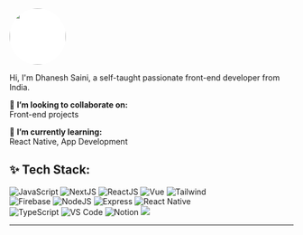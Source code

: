 <img width="100" height="100" style="background:white;border-radius:50%"  src="https://github.com/dhaneshsaini.png" />

Hi, I'm Dhanesh Saini, a self-taught passionate front-end developer from India.

🚩 __I’m looking to collaborate on:__<br/>
Front-end projects

🌱 __I’m currently learning:__<br/>
React Native, App Development

## ✨ Tech Stack:

![JavaScript](https://img.shields.io/badge/JavaScript-F7DF1E?style=for-the-badge&logo=Javascript&logoColor=black)
![NextJS](https://img.shields.io/badge/NextJS-000000?style=for-the-badge&logo=next.js&logoColor=white)
![ReactJS](https://img.shields.io/badge/ReactJS-white?style=for-the-badge&logo=react&logoColor=61DAFB)
![Vue](https://img.shields.io/badge/Vue-white?style=for-the-badge&logo=vue&logoColor=4FC08D)
![Tailwind](https://img.shields.io/badge/TailwindCSS-06B6D4?style=for-the-badge&logo=tailwindcss&logoColor=white)<br/>
![Firebase](https://img.shields.io/badge/firebase-DD2C00?style=for-the-badge&logo=firebase&logoColor=white)
![NodeJS](https://img.shields.io/badge/nodejs-5FA04E?style=for-the-badge&logo=node.js&logoColor=white)
![Express](https://img.shields.io/badge/express-000?style=for-the-badge&logo=express&logoColor=white)
![React Native](https://img.shields.io/badge/React_Native-1283a7?style=for-the-badge&logo=react&logoColor=white)<br/>
![TypeScript](https://img.shields.io/badge/TypeScript-3178C6?style=for-the-badge&logo=typescript&logoColor=white)
![VS Code](https://img.shields.io/badge/vscode-007ACC?style=for-the-badge&logo=visualstudiocode&logoColor=white)
![Notion](https://img.shields.io/badge/notion-black?style=for-the-badge&logo=notion&logoColor=white)
![](https://visitcount.itsvg.in/api?id=dhaneshsaini&label=Profile%20Views&color=12&icon=8&pretty=false)

---
